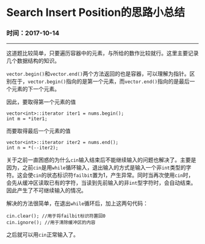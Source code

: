 # Search Insert Position的思路小总结
### 时间：2017-10-14
---
这道题比较简单，只要遍历容器中的元素，与所给的数作比较就行。这里主要记录几个数据结构的知识。

`vector.begin()`和`vector.end()`两个方法返回的也是容器，可以理解为指针。区别在于，`vector.begin()`指向的是第一个元素，而`vector.end()`指向的是最后一个元素的下一个元素。

因此，要取得第一个元素的值
```
vector<int>::iterator iter1 = nums.begin();
int m = *iter1;
```
而要取得最后一个元素的值
```
vector<int>::iterator iter2 = nums.end();
int n = *(--iter2);
```
关于之前一直困惑的为什么`cin`输入结束后不能继续输入的问题也解决了。主要是因为，之前`cin`是用`while`循环输入，退出输入的方式是输入一个非`int`类型的字符。这会使`cin`的状态标识符`failbit`置为1，产生异常。同时当再次使用`cin`时，会先从缓冲区读取已有的字符，当读到先前输入的非`int`型字符时，会自动结束。因此产生了不可继续输入的情况。

解决的方法很简单，在退出`while`循环后，加上这两句代码：
```
cin.clear(); //用于将failbit标识符置回0
cin.ignore(); //用于清除缓冲区的内容
```
之后就可以用`cin`正常输入了。
